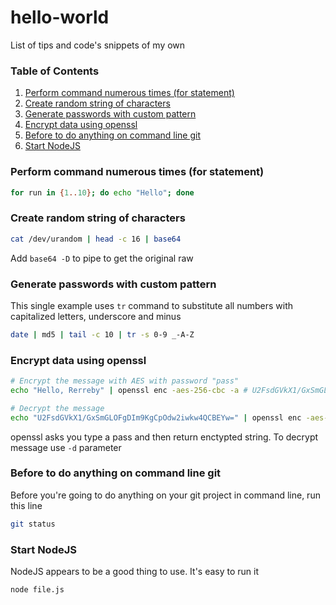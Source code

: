 # hello-world
List of tips and code's snippets of my own

### Table of Contents
1. [Perform command numerous times (for statement)](#multitimes)
2. [Create random string of characters](#randomstring)
3. [Generate passwords with custom pattern](#custompasswords)
4. [Encrypt data using openssl](#openssl1)
5. [Before to do anything on command line git](#gitstatus)
6. [Start NodeJS](#startnodejs)

### Perform command numerous times (for statement) <a name="multitimes"></a>
```bash
for run in {1..10}; do echo "Hello"; done
```

### Create random string of characters <a name="randomstring"></a>
```bash
cat /dev/urandom | head -c 16 | base64
```
Add `base64 -D` to pipe to get the original raw

### Generate passwords with custom pattern <a name="custompasswords"></a>
This single example uses `tr` command to substitute all numbers with capitalized letters, underscore and minus
```bash
date | md5 | tail -c 10 | tr -s 0-9 _-A-Z
```
### Encrypt data using openssl <a name="openssl1"></a>
```bash
# Encrypt the message with AES with password "pass"
echo "Hello, Rerreby" | openssl enc -aes-256-cbc -a # U2FsdGVkX1/GxSmGLOFgDIm9KgCpOdw2iwkw4QCBEYw=

# Decrypt the message
echo "U2FsdGVkX1/GxSmGLOFgDIm9KgCpOdw2iwkw4QCBEYw=" | openssl enc -aes-256-cbc -d -a
```
openssl asks you type a pass and then return enctypted string. To decrypt message use `-d` parameter

### Before to do anything on command line git <a name="gitstatus"></a>
Before you're going to do anything on your git project in command line, run this line
```bash
git status
```

### Start NodeJS <a name="startnodejs"></a>
NodeJS appears to be a good thing to use. It's easy to run it
```bash
node file.js
```
